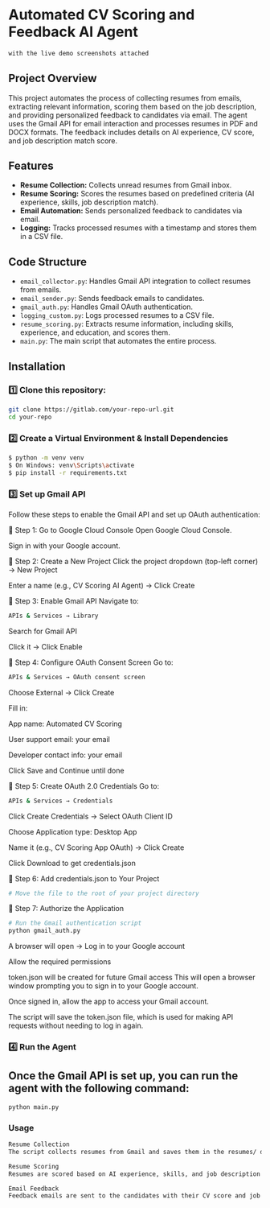 # Automated CV Scoring and Feedback AI Agent
```bash
with the live demo screenshots attached
```
## Project Overview
This project automates the process of collecting resumes from emails, extracting relevant information, scoring them based on the job description, and providing personalized feedback to candidates via email. The agent uses the Gmail API for email interaction and processes resumes in PDF and DOCX formats. The feedback includes details on AI experience, CV score, and job description match score.

## Features
- **Resume Collection:** Collects unread resumes from Gmail inbox.
- **Resume Scoring:** Scores the resumes based on predefined criteria (AI experience, skills, job description match).
- **Email Automation:** Sends personalized feedback to candidates via email.
- **Logging:** Tracks processed resumes with a timestamp and stores them in a CSV file.

## Code Structure
- `email_collector.py`: Handles Gmail API integration to collect resumes from emails.
- `email_sender.py`: Sends feedback emails to candidates.
- `gmail_auth.py`: Handles Gmail OAuth authentication.
- `logging_custom.py`: Logs processed resumes to a CSV file.
- `resume_scoring.py`: Extracts resume information, including skills, experience, and education, and scores them.
- `main.py`: The main script that automates the entire process.

## Installation

### 1️⃣ Clone this repository:
```bash
git clone https://gitlab.com/your-repo-url.git
cd your-repo
```
### 2️⃣ Create a Virtual Environment & Install Dependencies
```bash
$ python -m venv venv
$ On Windows: venv\Scripts\activate
$ pip install -r requirements.txt
```


### 3️⃣ Set up Gmail API
Follow these steps to enable the Gmail API and set up OAuth authentication:

🔹 Step 1: Go to Google Cloud Console
Open Google Cloud Console.

Sign in with your Google account.

🔹 Step 2: Create a New Project
Click the project dropdown (top-left corner) → New Project

Enter a name (e.g., CV Scoring AI Agent) → Click Create

🔹 Step 3: Enable Gmail API
Navigate to:
```bash
APIs & Services → Library
```
Search for Gmail API

Click it → Click Enable

🔹 Step 4: Configure OAuth Consent Screen
Go to:
``` bash
APIs & Services → OAuth consent screen
```
Choose External → Click Create

Fill in:

App name: Automated CV Scoring

User support email: your email

Developer contact info: your email

Click Save and Continue until done

🔹 Step 5: Create OAuth 2.0 Credentials
Go to:
```bash
APIs & Services → Credentials
```
Click Create Credentials → Select OAuth Client ID

Choose Application type: Desktop App

Name it (e.g., CV Scoring App OAuth) → Click Create

Click Download to get credentials.json

🔹 Step 6: Add credentials.json to Your Project
```bash
# Move the file to the root of your project directory
```
🔹 Step 7: Authorize the Application
```bash
# Run the Gmail authentication script
python gmail_auth.py
```
A browser will open → Log in to your Google account

Allow the required permissions

token.json will be created for future Gmail access
This will open a browser window prompting you to sign in to your Google account.

Once signed in, allow the app to access your Gmail account.

The script will save the token.json file, which is used for making API requests without needing to log in again.

### 4️⃣ Run the Agent
## Once the Gmail API is set up, you can run the agent with the following command:

```bash
python main.py
```

### Usage
```bash
Resume Collection
The script collects resumes from Gmail and saves them in the resumes/ directory.

Resume Scoring
Resumes are scored based on AI experience, skills, and job description match.

Email Feedback
Feedback emails are sent to the candidates with their CV score and job description match percentage.
```